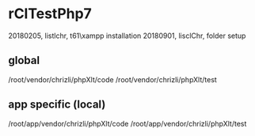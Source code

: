 # rClTestPhp7

20180205, listlchr, t61\xampp installation
20180901, lisclChr, folder setup
##  global
/root/vendor/chrizli/phpXlt/code
/root/vendor/chrizli/phpXlt/test
##  app specific (local)
/root/app/vendor/chrizli/phpXlt/code
/root/app/vendor/chrizli/phpXlt/test
